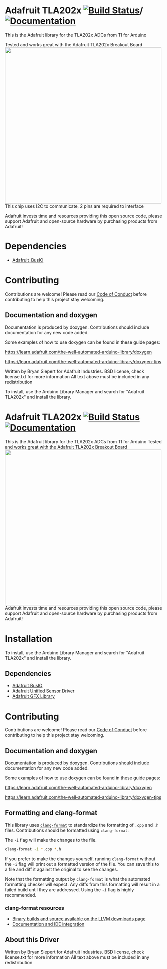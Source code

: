 # Adafruit TLA202x [![Build Status](https://github.com/adafruit/Adafruit_TLA202x/workflows/Arduino%20Library%20CI/badge.svg)](https://github.com/adafruit/Adafruit_TLA202x/actions)/[![Documentation](https://github.com/adafruit/ci-arduino/blob/master/assets/doxygen_badge.svg)](http://adafruit.github.io/Adafruit_TLA202x/html/index.html)

This is the Adafruit library for the TLA202x ADCs from TI for Arduino

Tested and works great with the Adafruit TLA202x Breakout Board
[<img src="assets/board.png?raw=true" width="500px">](https://www.adafruit.com/products/47XX)
This chip uses I2C to communicate, 2 pins are required to interface

Adafruit invests time and resources providing this open source code, please support Adafruit and open-source hardware by purchasing products from Adafruit!

# Dependencies
* [Adafruit_BusIO](https://github.com/adafruit/Adafruit_BusIO)

# Contributing

Contributions are welcome! Please read our [Code of Conduct](https://github.com/adafruit/Adafruit_TLA202x/blob/master/CODE_OF_CONDUCT.md>)
before contributing to help this project stay welcoming.

## Documentation and doxygen
Documentation is produced by doxygen. Contributions should include documentation for any new code added.

Some examples of how to use doxygen can be found in these guide pages:

https://learn.adafruit.com/the-well-automated-arduino-library/doxygen

https://learn.adafruit.com/the-well-automated-arduino-library/doxygen-tips

Written by Bryan Siepert for Adafruit Industries.
BSD license, check license.txt for more information
All text above must be included in any redistribution

To install, use the Arduino Library Manager and search for "Adafruit TLA202x" and install the library.





# Adafruit TLA202x [![Build Status](https://github.com/adafruit/Adafruit_TLA202x/workflows/Arduino%20Library%20CI/badge.svg)](https://github.com/adafruit/Adafruit_TLA202x/actions)[![Documentation](https://github.com/adafruit/ci-arduino/blob/master/assets/doxygen_badge.svg)](http://adafruit.github.io/Adafruit_TLA202x/html/index.html)


This is the Adafruit library for the TLA202x ADCs from TI for Arduino
Tested and works great with the Adafruit TLA202x Breakout Board
[<img src="assets/board.png?raw=true" width="500px">](https://www.adafruit.com/products/47XX)
Adafruit invests time and resources providing this open source code, please support Adafruit and open-source hardware by purchasing products from Adafruit!

# Installation
To install, use the Arduino Library Manager and search for "Adafruit TLA202x" and install the library.

## Dependencies
 * [Adafruit BusIO](https://github.com/adafruit/Adafruit_BusIO)
 * [Adafruit Unified Sensor Driver](https://github.com/adafruit/Adafruit_Sensor)
 * [Adafruit GFX Library](https://github.com/adafruit/Adafruit-GFX-Library)

# Contributing

Contributions are welcome! Please read our [Code of Conduct](https://github.com/adafruit/Adafruit_TLA202x/blob/master/CODE_OF_CONDUCT.md>)
before contributing to help this project stay welcoming.

## Documentation and doxygen
Documentation is produced by doxygen. Contributions should include documentation for any new code added.

Some examples of how to use doxygen can be found in these guide pages:

https://learn.adafruit.com/the-well-automated-arduino-library/doxygen

https://learn.adafruit.com/the-well-automated-arduino-library/doxygen-tips

## Formatting and clang-format
This library uses [`clang-format`](https://releases.llvm.org/download.html) to standardize the formatting of `.cpp` and `.h` files. 
Contributions should be formatted using `clang-format`:

The `-i` flag will make the changes to the file.
```bash
clang-format -i *.cpp *.h
```
If you prefer to make the changes yourself, running `clang-format` without the `-i` flag will print out a formatted version of the file. You can save this to a file and diff it against the original to see the changes.

Note that the formatting output by `clang-format` is what the automated formatting checker will expect. Any diffs from this formatting will result in a failed build until they are addressed. Using the `-i` flag is highly recommended.

### clang-format resources
  * [Binary builds and source available on the LLVM downloads page](https://releases.llvm.org/download.html)
  * [Documentation and IDE integration](https://clang.llvm.org/docs/ClangFormat.html)

## About this Driver
Written by Bryan Siepert for Adafruit Industries.
BSD license, check license.txt for more information
All text above must be included in any redistribution
